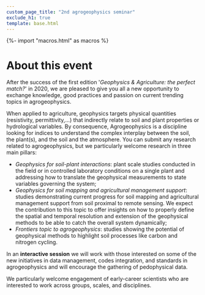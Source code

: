 ```yaml
---
custom_page_title: "2nd agrogeophysics seminar"
exclude_h1: true
template: base.html
---
```

{%- import "macros.html" as macros %}



# About this event

After the success of the first edition '*Geophysics & Agriculture: the perfect match?*' in 2020, we are pleased to give you all a new opportunity to exchange knowledge, good practices and passion on current trending topics in agrogeophysics.

When applied to agriculture, geophysics targets physical quantities (resistivity, permittivity,…) that indirectly relate to soil and plant properties or hydrological variables. By consequence, Agrogeophysics is a discipline looking for indices to understand the complex interplay between the soil, the plant(s), and the soil and the atmosphere. You can submit any research related to agrogeophysics, but we particularly welcome research in three main pillars: 

* *Geophysics for soil-plant interactions*: plant scale studies conducted in the field or in controlled laboratory conditions on a single plant and addressing how to translate the geophysical measurements to state variables governing the system;
* *Geophysics for soil mapping and agricultural management support*: studies demonstrating current progress for soil mapping and agricultural management support from soil proximal to remote sensing. We expect the contribution to this topic to offer insights on how to properly define the spatial and temporal resolution and extension of the geophysical methods to be able to catch the overall system dynamically;
* *Frontiers topic to agrogeophysics*: studies showing the potential of geophysical methods to highlight soil processes like carbon and nitrogen cycling.

In an **interactive session**  we will work with those interested on some of the new initiatives in data management, codes integration, and standards in agrogeophysics and will encourage the gathering of pedophysical data. 

We particularly welcome engagement of early-career scientists who are interested to work across groups, scales, and disciplines.
